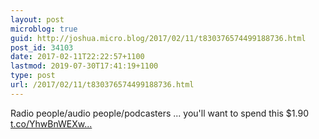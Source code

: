 ```yaml
---
layout: post
microblog: true
guid: http://joshua.micro.blog/2017/02/11/t830376574499188736.html
post_id: 34103
date: 2017-02-11T22:22:57+1100
lastmod: 2019-07-30T17:41:19+1100
type: post
url: /2017/02/11/t830376574499188736.html
---
```

Radio people/audio people/podcasters ... you'll want to spend this $1.90 [t.co/YhwBnWEXw...](https://t.co/YhwBnWEXws)
